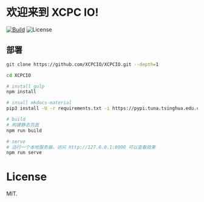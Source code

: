 
# 欢迎来到 XCPC IO!

[![Build][github-ci-image]][github-ci-link]
![License][license-image-mit]

## 部署

```bash
git clone https://github.com/XCPCIO/XCPCIO.git --depth=1

cd XCPCIO

# install gulp
npm install

# insall mkdocs-material
pip3 install -U -r requirements.txt -i https://pypi.tuna.tsinghua.edu.cn/simple/

# build
# 构建静态页面
npm run build

# serve
# 运行一个本地服务器，访问 http://127.0.0.1:8000 可以查看效果
npm run serve

```


# License

MIT.

[github-ci-image]: https://github.com/XCPCIO/XCPCIO/workflows/build/badge.svg?branch=master&event=push
[github-ci-link]: https://github.com/XCPCIO/XCPCIO/actions?query=workflow%3Abuild+branch%3Amaster
[license-image-mit]: https://img.shields.io/badge/license-MIT-blue.svg?labelColor=333333
